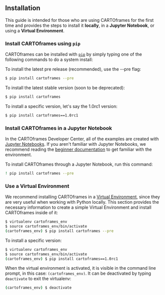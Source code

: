 ## Installation

This guide is intended for those who are using CARTOframes for the first time and provides the steps to install it **locally**, in a **Jupyter Notebook**, or using a **Virtual Environment**.

### Install CARTOframes using `pip`

CARTOframes can be installed with [`pip`](https://pypi.org/project/pip/) by simply typing one of the following commands to do a system install:

To install the latest pre release (recommended), use the --pre flag:

```bash
$ pip install cartoframes --pre
```

To install the latest stable version (soon to be deprecated):

```bash
$ pip install cartoframes
```

To install a specific version, let's say the 1.0rc1 version:

```bash
$ pip install cartoframes==1.0rc1
```

### Install CARTOframes in a Jupyter Notebook

In the CARTOframes Developer Center, all of the examples are created with [Jupyter Notebooks](https://jupyter.org/). If you aren't familiar with Jupyter Notebooks, we recommend reading the [beginner documentation](https://jupyter-notebook-beginner-guide.readthedocs.io/en/latest/what_is_jupyter.html) to get familiar with the environment.

To install CARTOframes through a Jupyter Notebook, run this command:

```bash
! pip install cartoframes --pre
```

### Use a Virtual Environment

We recommend installing CARTOframes in a [Virtual Environment](http://docs.python-guide.org/en/latest/dev/virtualenvs/), since they are very useful when working with Python locally. This section provides the necessary information to create a simple Virtual Environment and install CARTOframes inside of it:

```bash
$ virtualenv cartoframes_env
$ source cartoframes_env/bin/activate
(cartoframes_env) $ pip install cartoframes --pre
```

To install a specific version:

```bash
$ virtualenv cartoframes_env
$ source cartoframes_env/bin/activate
(cartoframes_env) $ pip install cartoframes==1.0rc1
```

When the virtual environment is activated, it is visible in the command line prompt, in this case: `(cartoframes_env)`. It can be deactivated by typing `deactivate` to exit the virtualenv:

```bash
(cartoframes_env) $ deactivate
```
